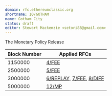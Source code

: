 ```yaml
---
domain: rfc.ethereumclassic.org
shortname: 10/GOTHAM
name: Gotham City
status: draft
editor: Stewart Mackenzie <setori88@gmail.com>
---
```


The Monetary Policy Release

| Block Number | Applied RFCs |
| ------------ | ------------ |
| 1150000 | [4/FEE](https://sjmackenzie.gitbooks.io/rfc/spec:4/FEE) |
| 2500000 | [5/FEE](https://sjmackenzie.gitbooks.io/rfc/spec:5/FEE) |
| 3000000 | [6/REPLAY](https://sjmackenzie.gitbooks.io/rfc/spec:6/REPLAY), [7/FEE](https://sjmackenzie.gitbooks.io/rfc/spec:7/FEE), [8/DIFF](https://sjmackenzie.gitbooks.io/rfc/spec:8/DIFF) |
| 5000000 | [12/MP](https://sjmackenzie.gitbooks.io/rfc/spec:12/MP)
